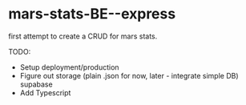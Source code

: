 # mars-stats-BE--express

first attempt to create a CRUD for mars stats.

TODO:

- Setup deployment/production
- Figure out storage (plain .json for now, later - integrate simple DB) supabase
- Add Typescript
